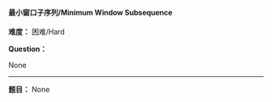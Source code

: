 #### 最小窗口子序列/Minimum Window Subsequence
**难度：** 困难/Hard

**Question：** 

None

------

**题目：** 
None
